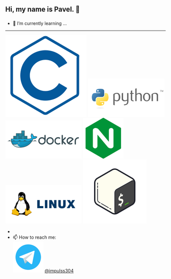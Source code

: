 ## Hi, my name is Pavel. 👋

###
- 🌱 I’m currently learning ...
***

![C](https://github.com/devicons/devicon/blob/master/icons/c/c-line.svg)
![Python](https://github.com/Impuls13/Impuls13/blob/main/screen/python_logo_icon_168040.svg)
![Docker](https://github.com/Impuls13/Impuls13/blob/main/screen/docker_logo_icon_169251.svg)
![NGINX](https://github.com/Impuls13/Impuls13/blob/main/screen/nginx_logo_icon_169915.svg)
![Linux](https://github.com/Impuls13/Impuls13/blob/main/screen/linux_logo_icon_171222.svg)
![BASH](https://github.com/Impuls13/Impuls13/blob/main/screen/icons8-bash.svg)

-
- 📫 How to reach me:  
[![Telegram](https://github.com/Impuls13/Impuls13/blob/main/screen/telegramm-small.svg)](https://t.me/impulss304) [@impulss304](https://t.me/impulss304)